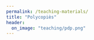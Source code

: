 ```yaml
---
permalink: /teaching-materials/
title: "Polycopiès"
header: 
  on_image: "teaching/pdp.png"
---
```






